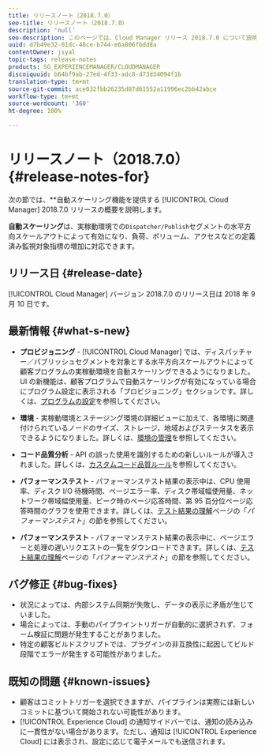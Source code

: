 ```yaml
---
title: リリースノート（2018.7.0）
seo-title: リリースノート（2018.7.0）
description: 'null'
seo-description: このページでは、Cloud Manager リリース 2018.7.0 について説明します。
uuid: d7b49e32-01dc-48ce-b744-e6a806fbdd8a
contentOwner: jsyal
topic-tags: release-notes
products: SG_EXPERIENCEMANAGER/CLOUDMANAGER
discoiquuid: b64bf9ab-27ed-4f33-adc8-d73d34094f1b
translation-type: tm+mt
source-git-commit: ace032fbb26235d87d61552a11996ec2bb42abce
workflow-type: tm+mt
source-wordcount: '360'
ht-degree: 100%

---
```



# リリースノート（2018.7.0） {#release-notes-for}

次の節では、**&#x200B;自動スケーリング機能を提供する [!UICONTROL Cloud Manager] 2018.7.0 リリースの概要を説明します。

**自動スケーリング**&#x200B;は、実稼動環境での`Dispatcher/Publish`セグメントの水平方向スケールアウトによって有効になり、負荷、ボリューム、アクセスなどの定義済み監視対象指標の増加に対応できます。

## リリース日 {#release-date}

[!UICONTROL Cloud Manager] バージョン 2018.7.0 のリリース日は 2018 年 9 月 10 日です。

## 最新情報 {#what-s-new}

* **プロビジョニング** - [!UICONTROL Cloud Manager] では、ディスパッチャー／パブリッシュセグメントを対象とする水平方向スケールアウトによって顧客プログラムの実稼動環境を自動スケーリングできるようになりました。UI の新機能は、顧客プログラムで自動スケーリングが有効になっている場合にプログラム設定に表示される「プロビジョニング」セクションです。詳しくは、[プログラムの設定](setting-up-program.md)を参照してください。

* **環境** - 実稼動環境とステージング環境の詳細ビューに加えて、各環境に関連付けられているノードのサイズ、ストレージ、地域およびステータスを表示できるようになりました。詳しくは、[環境の管理](manage-your-environment.md)を参照してください。

* **コード品質分析** - API の誤った使用を識別するための新しいルールが導入されました。詳しくは、[カスタムコード品質ルール](custom-code-quality-rules.md)を参照してください。

* **パフォーマンステスト** - パフォーマンステスト結果の表示中は、CPU 使用率、ディスク I/O 待機時間、ページエラー率、ディスク帯域幅使用量、ネットワーク帯域幅使用量、ピーク時のページ応答時間、第 95 百分位ページ応答時間のグラフを使用できます。詳しくは、[テスト結果の理解](understand-your-test-results.md)ページの「*パフォーマンステスト*」の節を参照してください。

* **パフォーマンステスト** - パフォーマンステスト結果の表示中に、ページエラーと処理の遅いリクエストの一覧をダウンロードできます。詳しくは、[テスト結果の理解](understand-your-test-results.md)ページの「*パフォーマンステスト*」の節を参照してください。

## バグ修正 {#bug-fixes}

* 状況によっては、内部システム同期が失敗し、データの表示に矛盾が生じていました。
* 場合によっては、手動のパイプライントリガーが自動的に選択されず、フォーム検証に問題が発生することがありました。
* 特定の顧客ビルドスクリプトでは、プラグインの非互換性に起因してビルド段階でエラーが発生する可能性がありました。

## 既知の問題 {#known-issues}

* 顧客はコミットトリガーを選択できますが、パイプラインは実際には新しいコミットに基づいて開始されない可能性があります。
* [!UICONTROL Experience Cloud] の通知サイドバーでは、通知の読み込みに一貫性がない場合があります。ただし、通知は [!UICONTROL Experience Cloud] には表示され、設定に応じて電子メールでも送信されます。

